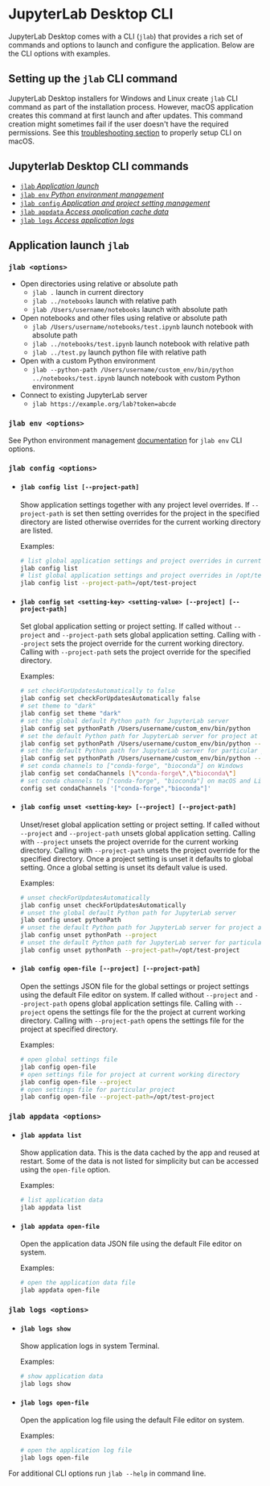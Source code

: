 # JupyterLab Desktop CLI

JupyterLab Desktop comes with a CLI (`jlab`) that provides a rich set of commands and options to launch and configure the application. Below are the CLI options with examples.

## Setting up the `jlab` CLI command

JupyterLab Desktop installers for Windows and Linux create `jlab` CLI command as part of the installation process. However, macOS application creates this command at first launch and after updates. This command creation might sometimes fail if the user doesn't have the required permissions. See this [troubleshooting section](troubleshoot.md#macOS-write-permission-issues) to properly setup CLI on macOS.

## Jupyterlab Desktop CLI commands

- [`jlab` _Application launch_](#jlab-options)
- [`jlab env` _Python environment management_](#jlab-env-options)
- [`jlab config` _Application and project setting management_](#jlab-config-options)
- [`jlab appdata` _Access application cache data_](#jlab-appdata-options)
- [`jlab logs` _Access application logs_](#jlab-logs-options)

## Application launch `jlab`

### `jlab <options>`

- Open directories using relative or absolute path
  - `jlab .` launch in current directory
  - `jlab ../notebooks` launch with relative path
  - `jlab /Users/username/notebooks` launch with absolute path
- Open notebooks and other files using relative or absolute path
  - `jlab /Users/username/notebooks/test.ipynb` launch notebook with absolute path
  - `jlab ../notebooks/test.ipynb` launch notebook with relative path
  - `jlab ../test.py` launch python file with relative path
- Open with a custom Python environment
  - `jlab --python-path /Users/username/custom_env/bin/python ../notebooks/test.ipynb` launch notebook with custom Python environment
- Connect to existing JupyterLab server
  - `jlab https://example.org/lab?token=abcde`

### `jlab env <options>`

See Python environment management [documentation](python-env-management.md#python-environment-management-using-cli) for `jlab env` CLI options.

### `jlab config <options>`

- #### `jlab config list [--project-path]`

  Show application settings together with any project level overrides. If `--project-path` is set then setting overrides for the project in the specified directory are listed otherwise overrides for the current working directory are listed.

  Examples:

  ```bash
  # list global application settings and project overrides in current working directory
  jlab config list
  # list global application settings and project overrides in /opt/test-project
  jlab config list --project-path=/opt/test-project
  ```

- #### `jlab config set <setting-key> <setting-value> [--project] [--project-path]`

  Set global application setting or project setting. If called without `--project` and `--project-path` sets global application setting. Calling with `--project` sets the project override for the current working directory. Calling with `--project-path` sets the project override for the specified directory.

  Examples:

  ```bash
  # set checkForUpdatesAutomatically to false
  jlab config set checkForUpdatesAutomatically false
  # set theme to "dark"
  jlab config set theme "dark"
  # set the global default Python path for JupyterLab server
  jlab config set pythonPath /Users/username/custom_env/bin/python
  # set the default Python path for JupyterLab server for project at current working directory
  jlab config set pythonPath /Users/username/custom_env/bin/python --project
  # set the default Python path for JupyterLab server for particular project
  jlab config set pythonPath /Users/username/custom_env/bin/python --project-path=/opt/test-project
  # set conda channels to ["conda-forge", "bioconda"] on Windows
  jlab config set condaChannels [\"conda-forge\",\"bioconda\"]
  # set conda channels to ["conda-forge", "bioconda"] on macOS and Linux
  config set condaChannels '["conda-forge","bioconda"]'
  ```

- #### `jlab config unset <setting-key> [--project] [--project-path]`

  Unset/reset global application setting or project setting. If called without `--project` and `--project-path` unsets global application setting. Calling with `--project` unsets the project override for the current working directory. Calling with `--project-path` unsets the project override for the specified directory. Once a project setting is unset it defaults to global setting. Once a global setting is unset its default value is used.

  Examples:

  ```bash
  # unset checkForUpdatesAutomatically
  jlab config unset checkForUpdatesAutomatically
  # unset the global default Python path for JupyterLab server
  jlab config unset pythonPath
  # unset the default Python path for JupyterLab server for project at current working directory
  jlab config unset pythonPath --project
  # unset the default Python path for JupyterLab server for particular project
  jlab config unset pythonPath --project-path=/opt/test-project
  ```

- #### `jlab config open-file [--project] [--project-path]`

  Open the settings JSON file for the global settings or project settings using the default File editor on system. If called without `--project` and `--project-path` opens global application settings file. Calling with `--project` opens the settings file for the the project at current working directory. Calling with `--project-path` opens the settings file for the project at specified directory.

  Examples:

  ```bash
  # open global settings file
  jlab config open-file
  # open settings file for project at current working directory
  jlab config open-file --project
  # open settings file for particular project
  jlab config open-file --project-path=/opt/test-project
  ```

### `jlab appdata <options>`

- #### `jlab appdata list`

  Show application data. This is the data cached by the app and reused at restart. Some of the data is not listed for simplicity but can be accessed using the `open-file` option.

  Examples:

  ```bash
  # list application data
  jlab appdata list
  ```

- #### `jlab appdata open-file`

  Open the application data JSON file using the default File editor on system.

  Examples:

  ```bash
  # open the application data file
  jlab appdata open-file
  ```

### `jlab logs <options>`

- #### `jlab logs show`

  Show application logs in system Terminal.

  Examples:

  ```bash
  # show application data
  jlab logs show
  ```

- #### `jlab logs open-file`

  Open the application log file using the default File editor on system.

  Examples:

  ```bash
  # open the application log file
  jlab logs open-file
  ```

For additional CLI options run `jlab --help` in command line.
